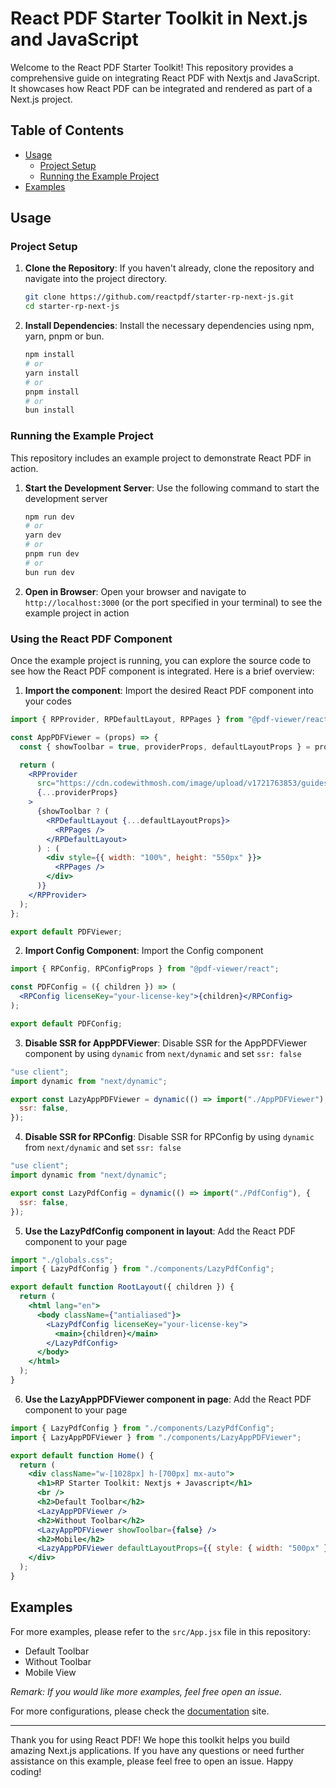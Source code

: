 # React PDF Starter Toolkit in Next.js and JavaScript

Welcome to the React PDF Starter Toolkit! This repository provides a comprehensive guide on integrating React PDF with Nextjs and JavaScript. It showcases how React PDF can be integrated and rendered as part of a Next.js project.

## Table of Contents

- [Usage](#usage)
  - [Project Setup](#project-setup)
  - [Running the Example Project](#running-the-example-project)
- [Examples](#examples)

## Usage

### Project Setup

1. **Clone the Repository**: If you haven't already, clone the repository and navigate into the project directory.

   ```bash
   git clone https://github.com/reactpdf/starter-rp-next-js.git
   cd starter-rp-next-js
   ```

2. **Install Dependencies**: Install the necessary dependencies using npm, yarn, pnpm or bun.

   ```bash
   npm install
   # or
   yarn install
   # or
   pnpm install
   # or
   bun install
   ```

### Running the Example Project

This repository includes an example project to demonstrate React PDF in action.

1. **Start the Development Server**: Use the following command to start the development server

   ```bash
   npm run dev
   # or
   yarn dev
   # or
   pnpm run dev
   # or
   bun run dev
   ```

2. **Open in Browser**: Open your browser and navigate to `http://localhost:3000` (or the port specified in your terminal) to see the example project in action

### Using the React PDF Component

Once the example project is running, you can explore the source code to see how the React PDF component is integrated. Here is a brief overview:

1.  **Import the component**: Import the desired React PDF component into your codes

```jsx
import { RPProvider, RPDefaultLayout, RPPages } from "@pdf-viewer/react";

const AppPDFViewer = (props) => {
  const { showToolbar = true, providerProps, defaultLayoutProps } = props;

  return (
    <RPProvider
      src="https://cdn.codewithmosh.com/image/upload/v1721763853/guides/web-roadmap.pdf"
      {...providerProps}
    >
      {showToolbar ? (
        <RPDefaultLayout {...defaultLayoutProps}>
          <RPPages />
        </RPDefaultLayout>
      ) : (
        <div style={{ width: "100%", height: "550px" }}>
          <RPPages />
        </div>
      )}
    </RPProvider>
  );
};

export default PDFViewer;
```

2. **Import Config Component**: Import the Config component

```jsx
import { RPConfig, RPConfigProps } from "@pdf-viewer/react";

const PDFConfig = ({ children }) => (
  <RPConfig licenseKey="your-license-key">{children}</RPConfig>
);

export default PDFConfig;
```

3. **Disable SSR for AppPDFViewer**: Disable SSR for the AppPDFViewer component by using `dynamic` from `next/dynamic` and set `ssr: false`

```jsx
"use client";
import dynamic from "next/dynamic";

export const LazyAppPDFViewer = dynamic(() => import("./AppPDFViewer"), {
  ssr: false,
});
```

4. **Disable SSR for RPConfig**: Disable SSR for RPConfig by using `dynamic` from `next/dynamic` and set `ssr: false`

```jsx
"use client";
import dynamic from "next/dynamic";

export const LazyPdfConfig = dynamic(() => import("./PdfConfig"), {
  ssr: false,
});
```

5. **Use the LazyPdfConfig component in layout**: Add the React PDF component to your page

```jsx
import "./globals.css";
import { LazyPdfConfig } from "./components/LazyPdfConfig";

export default function RootLayout({ children }) {
  return (
    <html lang="en">
      <body className={"antialiased"}>
        <LazyPdfConfig licenseKey="your-license-key">
          <main>{children}</main>
        </LazyPdfConfig>
      </body>
    </html>
  );
}
```

6. **Use the LazyAppPDFViewer component in page**: Add the React PDF component to your page

```jsx
import { LazyPdfConfig } from "./components/LazyPdfConfig";
import { LazyAppPDFViewer } from "./components/LazyAppPDFViewer";

export default function Home() {
  return (
    <div className="w-[1028px] h-[700px] mx-auto">
      <h1>RP Starter Toolkit: Nextjs + Javascript</h1>
      <br />
      <h2>Default Toolbar</h2>
      <LazyAppPDFViewer />
      <h2>Without Toolbar</h2>
      <LazyAppPDFViewer showToolbar={false} />
      <h2>Mobile</h2>
      <LazyAppPDFViewer defaultLayoutProps={{ style: { width: "500px" } }} />
    </div>
  );
}
```

## Examples

For more examples, please refer to the `src/App.jsx` file in this repository:

- Default Toolbar
- Without Toolbar
- Mobile View

_Remark: If you would like more examples, feel free open an issue._

For more configurations, please check the [documentation](https://docs.react-pdf.dev) site.

---

Thank you for using React PDF! We hope this toolkit helps you build amazing Next.js applications. If you have any questions or need further assistance on this example, please feel free to open an issue. Happy coding!

